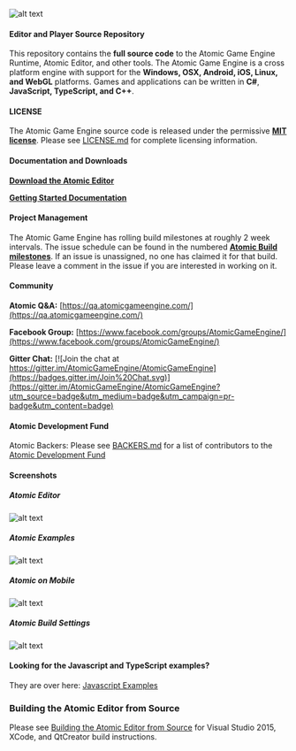[AtomicLogo]: https://github.com/AtomicGameEngine/AtomicGameEngine/wiki/images/repo/Atomic-Game-Engine-512.png
![alt text][AtomicLogo]
#### Editor and Player Source Repository

This repository contains the **full source code** to the Atomic Game Engine Runtime, Atomic Editor, and other tools.  The Atomic Game Engine is a cross platform engine with support for the **Windows, OSX, Android, iOS, Linux, and WebGL** platforms. Games and applications can be written in **C#**, **JavaScript, TypeScript, and C++**.

#### LICENSE

The Atomic Game Engine source code is released under the permissive **[MIT license](https://opensource.org/licenses/MIT)**.  Please see  [LICENSE.md](https://github.com/AtomicGameEngine/AtomicGameEngine/blob/master/LICENSE.md) for complete licensing information.

#### Documentation and Downloads

**[Download the Atomic Editor](http://atomicgameengine.com/download/)**

**[Getting Started Documentation](http://atomicgameengine.com/learn/)**

#### Project Management

The Atomic Game Engine has rolling build milestones at roughly 2 week intervals. The issue schedule can be found in the numbered **[Atomic Build milestones](https://github.com/AtomicGameEngine/AtomicGameEngine/milestones)**.  If an issue is unassigned, no one has claimed it for that build.  Please leave a comment in the issue if you are interested in working on it.

#### Community

**Atomic Q&A:** [https://qa.atomicgameengine.com/](https://qa.atomicgameengine.com/)

**Facebook Group:** [https://www.facebook.com/groups/AtomicGameEngine/](https://www.facebook.com/groups/AtomicGameEngine/)

**Gitter Chat:** [![Join the chat at https://gitter.im/AtomicGameEngine/AtomicGameEngine](https://badges.gitter.im/Join%20Chat.svg)](https://gitter.im/AtomicGameEngine/AtomicGameEngine?utm_source=badge&utm_medium=badge&utm_campaign=pr-badge&utm_content=badge)

#### Atomic Development Fund

Atomic Backers:  Please see [BACKERS.md](https://github.com/AtomicGameEngine/AtomicGameEngine/blob/master/BACKERS.md) for a list of contributors to the [Atomic Development Fund](http://atomicgameengine.com/funding/)

#### Screenshots

##### Atomic Editor
[RoboBeach]: https://github.com/AtomicGameEngine/AtomicGameEngine/wiki/images/repo/RoboBeach.png
![alt text][RoboBeach]

##### Atomic Examples
[DevSnapshot]: https://github.com/AtomicGameEngine/AtomicGameEngine/wiki/images/repo/DevSnapshot2116.png
![alt text][DevSnapshot]

##### Atomic on Mobile
[ToonTown]: https://github.com/AtomicGameEngine/AtomicGameEngine/wiki/images/repo/ToonTownTouchUpdate.gif
![alt text][ToonTown]

##### Atomic Build Settings
[AndroidBuildSettings]: https://github.com/AtomicGameEngine/AtomicGameEngine/wiki/images/repo/AndroidBuildSettings.png
![alt text][AndroidBuildSettings]

#### Looking for the Javascript and TypeScript examples?

They are over here: <a href="https://github.com/AtomicGameEngine/AtomicExamples">Javascript Examples</a>

### Building the Atomic Editor from Source

Please see [Building the Atomic Editor from Source](https://github.com/AtomicGameEngine/AtomicGameEngine/wiki/Building-Atomic---The-Quick-and-Easy-Way) for Visual Studio 2015, XCode, and QtCreator build instructions.
